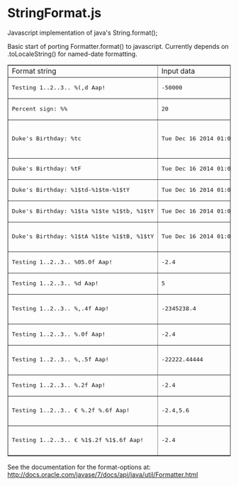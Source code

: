 # StringFormat.js

Javascript implementation of java's String.format();

Basic start of porting Formatter.format() to javascript. Currently depends on .toLocaleString() for named-date formatting.

<table border="1"><tbody><tr><td>Format string</td><td>Input data</td><td>Formatted</td></tr><tr><td><pre>Testing 1..2..3.. %(,d Aap!</pre></td><td><pre>-50000</pre></td><td>Testing 1..2..3.. (50,000) Aap!</td></tr><tr><td><pre>Percent sign: %%</pre></td><td><pre>20</pre></td><td>Percent sign: %</td></tr><tr><td><pre>Duke's Birthday: %tc</pre></td><td><pre>Tue Dec 16 2014 01:00:00 GMT+0100 (CET)</pre></td><td>Duke's Birthday: Tue Dec 16 01:00:00 GMT+1 2014</td></tr><tr><td><pre>Duke's Birthday: %tF</pre></td><td><pre>Tue Dec 16 2014 01:00:00 GMT+0100 (CET)</pre></td><td>Duke's Birthday: 2014-12-16</td></tr><tr><td><pre>Duke's Birthday: %1$td-%1$tm-%1$tY</pre></td><td><pre>Tue Dec 16 2014 01:00:00 GMT+0100 (CET)</pre></td><td>Duke's Birthday: 16-12-2014</td></tr><tr><td><pre>Duke's Birthday: %1$ta %1$te %1$tb, %1$tY</pre></td><td><pre>Tue Dec 16 2014 01:00:00 GMT+0100 (CET)</pre></td><td>Duke's Birthday: Tue 16 Dec, 2014</td></tr><tr><td><pre>Duke's Birthday: %1$tA %1$te %1$tB, %1$tY</pre></td><td><pre>Tue Dec 16 2014 01:00:00 GMT+0100 (CET)</pre></td><td>Duke's Birthday: Tuesday 16 December, 2014</td></tr><tr><td><pre>Testing 1..2..3.. %05.0f Aap!</pre></td><td><pre>-2.4</pre></td><td>Testing 1..2..3.. -00002 Aap!</td></tr><tr><td><pre>Testing 1..2..3.. %d Aap!</pre></td><td><pre>5</pre></td><td>Testing 1..2..3.. 5 Aap!</td></tr><tr><td><pre>Testing 1..2..3.. %,.4f Aap!</pre></td><td><pre>-2345238.4</pre></td><td>Testing 1..2..3.. -2,345,238.4000 Aap!</td></tr><tr><td><pre>Testing 1..2..3.. %.0f Aap!</pre></td><td><pre>-2.4</pre></td><td>Testing 1..2..3.. -2 Aap!</td></tr><tr><td><pre>Testing 1..2..3.. %,.5f Aap!</pre></td><td><pre>-22222.44444</pre></td><td>Testing 1..2..3.. -22,222.44444 Aap!</td></tr><tr><td><pre>Testing 1..2..3.. %.2f Aap!</pre></td><td><pre>-2.4</pre></td><td>Testing 1..2..3.. -2.40 Aap!</td></tr><tr><td><pre>Testing 1..2..3.. € %.2f %.6f Aap!</pre></td><td><pre>-2.4,5.6</pre></td><td>Testing 1..2..3.. € -2.40 -2.400000 Aap!</td></tr><tr><td><pre>Testing 1..2..3.. € %1$.2f %1$.6f Aap!</pre></td><td><pre>-2.4</pre></td><td>Testing 1..2..3.. € -2.40 -2.400000 Aap!</td></tr></tbody></table>

See the documentation for the format-options at: http://docs.oracle.com/javase/7/docs/api/java/util/Formatter.html
